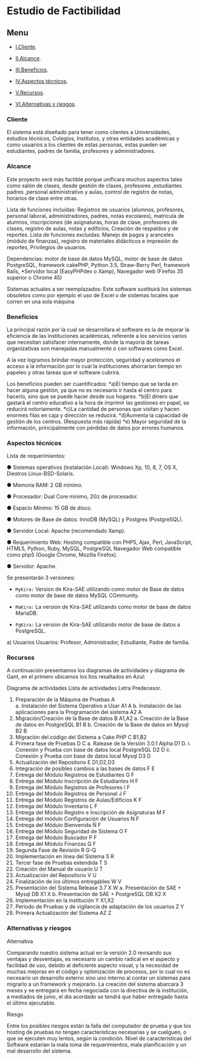 

#                                                        Estudio de Factibilidad

##  Menu
- [I.Cliente](#Cliente).

- [II.Alcance](#Alcance).

- [III.Beneficios](#Beneficios).

- [IV.Aspectos técnicos](#Aspectos-técnicos).

- [V.Recursos](#Recursos).

- [VI.Alternativas y riesgos](#Alternativas-y-riesgos).



### <a name="Cliente"></a>Cliente

El sistema está diseñado para tener como clientes a Universidades, estudios técnicos, Colegios, Institutos, y otras entidades académicas y como usuarios a los clientes de estas personas, estas pueden ser estudiantes, padres de familia, profesores y administradores.

### <a name="Alcance"></a>Alcance

Este proyecto será más  factible porque  unificara   muchos aspectos tales como  salón de clases, desde gestión de clases, profesores ,estudiantes padres ,personal  administrativo y aulas, control de registro de notas, horarios de clase entre otras.
  
Lista de funciones incluidas: Registros de usuarios (alumnos, profesores, personal laboral, administradores, padres, notas escolares),  matrícula  de alumnos, inscripciones (de asignaturas, horas de clase, profesores de clases, registro de aulas, notas y edificios, Creación de respaldos y de reportes. 
Lista de funciones excluidas: Manejo de pagos y aranceles (módulo de finanzas), registro de materiales didácticos  e impresión de reportes, Privilegios de usuarios.

Dependencias: motor de base de datos MySQL, motor de base de datos PostgreSQL, framework cakePHP, Python 3.5,  Straw-Berry Perl, framework Rails, *Servidor local (EasyPHPdev o Xamp), Navegador web (Firefox 35 superior o Chrome 45)

Sistemas actuales a ser reemplazados: Este software sustituirá los sistemas obsoletos como por ejemplo el uso de Excel o de sistemas locales que corren en una sola máquina 

### <a name="Beneficios"></a>Beneficios

La principal razón por la cual se desarrollara el software es la de mejorar la eficiencia de las instituciones académicas, referente a los servicios varios que necesitan satisfacer internamente, donde la mayoría de tareas organizativas son manejadas manualmente o con softwares como Excel.

A la vez logramos brindar mayor protección, seguridad y aceleramos el acceso a la información por lo cual la instituciones ahorrarían tiempo en papeleo y otras tareas que el software cubrirá. 

Los beneficios pueden ser cuantificados:
*a)El tiempo que se tarda en hacer alguna gestión, ya que no es necesario ir hasta el centro para hacerlo, sino que se puede hacer desde sus hogares.
*b)El dinero que gastará el centro educativo a la hora de imprimir las gestiones en papel, se reducirá notoriamente.
*c)La cantidad de personas que visitan y hacen enormes filas en caja y dirección se reducirá.
*d)Aumenta la capacidad de gestión de los centros. (Respuesta más rápida)
*e) Mayor seguridad de la información, principalmente con pérdidas de datos por errores humanos.   

### <a name="Aspectos-técnicos"></a>Aspectos técnicos

Lista de requerimientos:

●	Sistemas operativos (instalación Local): Windows Xp, 10, 8, 7, OS X, Diestros Linux-BSD-Solaris.

●	Memoria RAM: 2 GB mínimo.

●	Procesador: Dual Core mínimo, 2Gz de procesador.

●	Espacio Mínimo: 15 GB de disco.

●	Motores de Base de datos: InnoDB (MySQL) y Postgres (PostgreSQL).

●	Servidor Local: Apache (recomendado Xamp).

●	Requerimiento Web: Hosting compatible con PHP5, Ajax, Perl, JavaScript, HTML5, Python, Ruby, MySQL, PostgreSQL Navegador Web compatible como php5 (Google Chrome, Mozilla Firefox).

●	Servidor: Apache.

Se presentarán 3 versiones:

- `MyKira:` Version de Kira-SAE utilizando como motor de Base de datos como motor de base de datos MySQL COmmunity.

- `MaKira:` La version de Kira-SAE utilizando como motor de base de datos MariaDB. 

- `PgKira:` La version de Kira-SAE utilizando motor de base de datos a PostgreSQL.

a)	Usuarios 
Usuarios: Profesor, Administrador, Estudiante, Padre de familia.

### <a name="Recursos"></a>Recursos

A continuación presentamos los diagramas de actividades y diagrama de Gant, en el primero ubicamos los Itos resaltados en Azul:

Diagrama de actividades
Lista de actividades	                                                          Letra	Predecesor.
1. Preparación de la Máquina de Pruebas	                                           A	
a. Instalación del Sistema Operativo a Usar	                                       A1	     A
b. Instalación de las aplicaciones para la Programación del sistema	               A2	     A
2. Migración/Creación de la Base de datos                                         	B	     A1,A2
a. Creación de la Base de datos en PostgreSQL	                                      B1	   B
b. Creación de la Base de datos en Mysql                                          	B2     B
3. Migración del código del Sistema a Cake PHP	                                    C	     B1,B2
4. Primera fase de Pruebas	                                                        D   	 C
a. Ralease de la Versión 3.0.1 Alpha	                                              D1	   D.
i. Conexión y Prueba con base de datos local PostgreSQL	                            D2	   D
ii. Conexión y Prueba con base de datos local Mysql	                                D3	   D
5. Actualización del Repositorio	                                                  E	     D1,D2,D3
6. Integración de posibles cambios a las bases de datos	                            F	     E
7. Entrega del Módulo Registros de Estudiantes	                                    G	     F
8. Entrega del Módulo Inscripción de Estudiantes	                                  H	     F
9. Entrega del Módulo Registros de Profesores	                                      I	     F
10. Entrega del Módulo Registros de Personal	                                      J	     F
11. Entrega del Módulo Registros de Aulas/Edificios	                                K	     F
12. Entrega del Módulo Inventario	                                                  L	     F
13. Entrega del Módulo Registro e Inscripción de Asignaturas	                      M	     F
14. Entrega del módulo Configuración de Usuarios	                                  N	     F
15. Entrega del Módulo Bienvenida	                                                  Ñ	     F
16. Entrega del Módulo Seguridad de Sistema	                                        O	     F
17. Entrega del Módulo Buscador	                                                    P	     F
18. Entrega del Módulo Finanzas	                                                    Q	     F
19. Segunda Fase de Revisión	                                                      R	     G-Q
20. Implementación en línea del Sistema	                                            S	     R
21. Tercer fase de Pruebas extendida	                                              T	     S
22. Creación del Manual de usuario	                                                U	     T
23. Actualización del Repositorio	                                                  V	     U
24. Finalización de los últimos entregables	                                        W	     V
25. Presentación del Sistema Release 3.7	                                          X	     W
a. Presentación de SAE + Mysql DB	                                                  X1	   X
b. Presentación de SAE + PostgreSQL DB	                                            X2	   X
26. Implementación en la institución	                                              Y	     X1,X2
27. Periodo de Pruebas y de vigilancia de adaptación de los usuarios	              Z	     Y
28. Primera Actualización del Sistema	                                              AZ	   Z

### <a name="Alternativas-y-riesgos"></a>Alternativas y riesgos

Alternativa

Comparando nuestro sistema actual en la versión 2.0 revisando sus ventajas y desventajas, es necesario un cambio radical en el aspecto y facilidad de uso, debido al deficiente aspecto visual, y la necesidad de muchas mejoras en el código y optimización de procesos, por lo cual no es necesario un desarrollo externo sino uno interno al contar un sistemas para migrarlo a un framework y mejorarlo. La creación del sistema abarcara 3 meses y se entregara en fecha negociada con la directiva de la institución, a mediados de junio, el día acordado se tendrá que haber entregado hasta el último ejecutable.

Riesgo

Entre los posibles riesgos están la falla del computador de prueba y que los hosting de pruebas no tengan características necesarias y se cuelguen, o que se ejecuten muy lentos, según la condición. Nivel de características del Software estarían la mala toma de requerimientos, mala planificación y un mal desarrollo del sistema.


